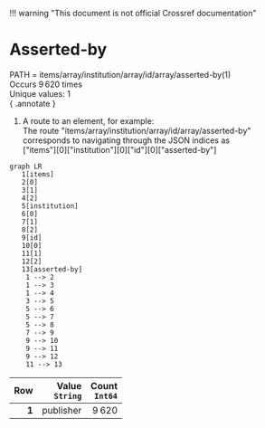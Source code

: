 !!! warning "This document is not official Crossref documentation"
# Asserted-by
PATH = items/array/institution/array/id/array/asserted-by(1)  
Occurs 9 620 times  
Unique values: 1  
{ .annotate }

1. A route to an element, for example:  
   The route "items/array/institution/array/id/array/asserted-by" corresponds to navigating through the JSON indices as  
   ["items"][0]["institution"][0]["id"][0]["asserted-by"]  

```mermaid
graph LR
   1[items]
   2[0]
   3[1]
   4[2]
   5[institution]
   6[0]
   7[1]
   8[2]
   9[id]
   10[0]
   11[1]
   12[2]
   13[asserted-by]
    1 --> 2
    1 --> 3
    1 --> 4
    3 --> 5
    5 --> 6
    5 --> 7
    5 --> 8
    7 --> 9
    9 --> 10
    9 --> 11
    9 --> 12
    11 --> 13
```

| **Row** | **Value**<br>`String` | **Count**<br>`Int64` |
|--------:|----------------------:|---------------------:|
| **1**   | publisher             | 9 620                |

